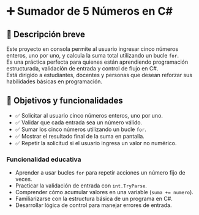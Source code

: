 # ➕ Sumador de 5 Números en C#

## 🎯 Descripción breve

Este proyecto en consola permite al usuario ingresar cinco números enteros, uno por uno, y calcula la suma total utilizando un bucle `for`.  
Es una práctica perfecta para quienes están aprendiendo programación estructurada, validación de entrada y control de flujo en C#.  
Está dirigido a estudiantes, docentes y personas que desean reforzar sus habilidades básicas en programación.

## 📌 Objetivos y funcionalidades

- ✅ Solicitar al usuario cinco números enteros, uno por uno.
- ✅ Validar que cada entrada sea un número válido.
- ✅ Sumar los cinco números utilizando un bucle `for`.
- ✅ Mostrar el resultado final de la suma en pantalla.
- ✅ Repetir la solicitud si el usuario ingresa un valor no numérico.

### Funcionalidad educativa

- Aprender a usar bucles `for` para repetir acciones un número fijo de veces.
- Practicar la validación de entrada con `int.TryParse`.
- Comprender cómo acumular valores en una variable (`suma += numero`).
- Familiarizarse con la estructura básica de un programa en C#.
- Desarrollar lógica de control para manejar errores de entrada.

